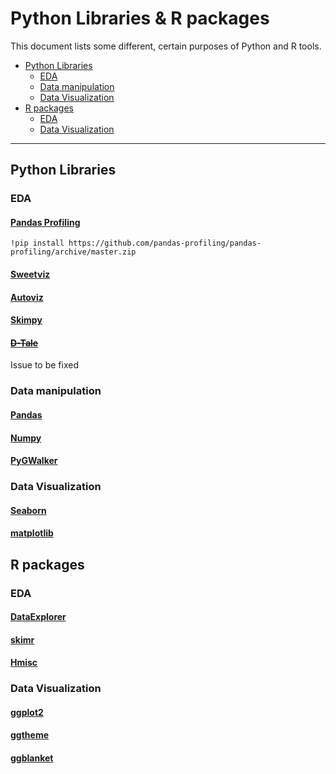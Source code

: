 # Python Libraries & R packages

This document lists some different, certain purposes of Python and R tools.  

- [Python Libraries](#python-libraries)
  * [EDA](#eda)
  * [Data manipulation](#data-manipulation)
  * [Data Visualization](#data-visualization)
- [R packages](#r-packages)
  * [EDA](#eda-1)
  * [Data Visualization](#data-visualization-1)

---
## Python Libraries 

### EDA

#### [Pandas Profiling](https://github.com/ydataai/pandas-profiling)

```
!pip install https://github.com/pandas-profiling/pandas-profiling/archive/master.zip
```

#### [Sweetviz](https://github.com/fbdesignpro/sweetviz)
#### [Autoviz](https://github.com/AutoViML/AutoViz)
#### [Skimpy](https://github.com/aeturrell/skimpy)
#### ~~[D-Tale](https://github.com/man-group/dtale)~~
Issue to be fixed

### Data manipulation
#### [Pandas](https://github.com/pandas-dev/pandas)
#### [Numpy](https://github.com/numpy/numpy)
#### [PyGWalker](https://github.com/Kanaries/pygwalker)


### Data Visualization
#### [Seaborn](https://github.com/mwaskom/seaborn)
#### [matplotlib](https://github.com/matplotlib/matplotlib)

## R packages

### EDA

#### [DataExplorer](https://github.com/boxuancui/DataExplorer)
#### [skimr](https://github.com/ropensci/skimr)
#### [Hmisc](https://github.com/harrelfe/Hmisc)

### Data Visualization
#### [ggplot2](https://github.com/tidyverse/ggplot2)
#### [ggtheme](https://github.com/jrnold/ggthemes)
#### [ggblanket](https://github.com/davidhodge931/ggblanket)
